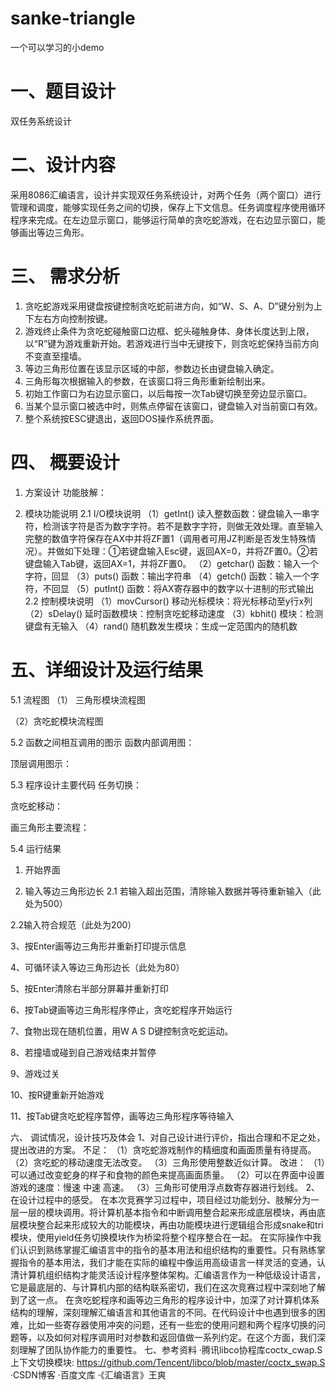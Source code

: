 # sanke-triangle
一个可以学习的小demo

# 一、题目设计
双任务系统设计

# 二、设计内容
采用8086汇编语言，设计并实现双任务系统设计，对两个任务（两个窗口）进行管理和调度，能够实现任务之间的切换，保存上下文信息。任务调度程序使用循环程序来完成。在左边显示窗口，能够运行简单的贪吃蛇游戏，在右边显示窗口，能够画出等边三角形。
# 三、 需求分析
1. 贪吃蛇游戏采用键盘按键控制贪吃蛇前进方向，如“W、S、A、D”键分别为上下左右方向控制按键。
2. 游戏终止条件为贪吃蛇碰触窗口边框、蛇头碰触身体、身体长度达到上限，以“R”键为游戏重新开始。若游戏进行当中无键按下，则贪吃蛇保持当前方向不变直至撞墙。
3. 等边三角形位置在该显示区域的中部，参数边长由键盘输入确定。
4. 三角形每次根据输入的参数，在该窗口将三角形重新绘制出来。
5. 初始工作窗口为右边显示窗口，以后每按一次Tab键切换至旁边显示窗口。
6. 当某个显示窗口被选中时，则焦点停留在该窗口，键盘输入对当前窗口有效。
7.  整个系统按ESC键退出，返回DOS操作系统界面。

# 四、 概要设计
1. 方案设计
功能肢解：
    
2. 模块功能说明
2.1 I/O模块说明
（1）getInt() 读入整数函数：键盘输入一串字符，检测该字符是否为数字字符。若不是数字字符，则做无效处理。直至输入完整的数值字符保存在AX中并将ZF置1（调用者可用JZ判断是否发生特殊情况）。并做如下处理：①若键盘输入Esc键，返回AX=0，并将ZF置0。②若键盘输入Tab键，返回AX=1，并将ZF置0。
（2）getchar() 函数：输入一个字符，回显
（3）puts() 函数：输出字符串
（4）getch() 函数：输入一个字符，不回显
（5）putInt() 函数：将AX寄存器中的数字以十进制的形式输出
2.2 控制模块说明
（1）movCursor() 移动光标模块：将光标移动至y行x列
（2）sDelay() 延时函数模块：控制贪吃蛇移动速度
（3）kbhit() 模块：检测键盘有无输入
（4）rand() 随机数发生模块：生成一定范围内的随机数


# 五、详细设计及运行结果
5.1 流程图
（1）	三角形模块流程图

 

（2）贪吃蛇模块流程图
 
 



5.2 函数之间相互调用的图示
函数内部调用图：
 
顶层调用图示：
 










5.3 程序设计主要代码
任务切换：
 












贪吃蛇移动：
 
 



画三角形主要流程：
 
5.4 运行结果
1. 开始界面
 
2. 输入等边三角形边长
2.1 若输入超出范围，清除输入数据并等待重新输入（此处为500）
 














2.2输入符合规范（此处为200）
 

3、按Enter画等边三角形并重新打印提示信息
 
















4、可循环读入等边三角形边长（此处为80）
 
5、按Enter清除右半部分屏幕并重新打印
 

















6、按Tab键画等边三角形程序停止，贪吃蛇程序开始运行
 
7、食物出现在随机位置，用W A S D键控制贪吃蛇运动。
 
8、若撞墙或碰到自己游戏结束并暂停
 
 
9、游戏过关
 
10、按R键重新开始游戏
 

11、按Tab键贪吃蛇程序暂停，画等边三角形程序等待输入
 

六、 调试情况，设计技巧及体会
1、对自己设计进行评价，指出合理和不足之处，提出改进的方案。
不足：
（1）贪吃蛇游戏制作的精细度和画面质量有待提高。
（2）贪吃蛇的移动速度无法改变。
（3）三角形使用整数近似计算。
改进：
（1）可以通过改变蛇身的样子和食物的颜色来提高画面质量。
（2）可以在界面中设置游戏的速度：慢速 中速 高速。
（3）三角形可使用浮点数寄存器进行划线。
2、在设计过程中的感受。
在本次竞赛学习过程中，项目经过功能划分、肢解分为一层一层的模块调用。将计算机基本指令和中断调用整合起来形成底层模块，再由底层模块整合起来形成较大的功能模块，再由功能模块进行逻辑组合形成snake和tri模块，使用yield任务切换模块作为桥梁将整个程序整合在一起。
在实际操作中我们认识到熟练掌握汇编语言中的指令的基本用法和组织结构的重要性。只有熟练掌握指令的基本用法，我们才能在实际的编程中像运用高级语言一样灵活的变通，认清计算机组织结构才能灵活设计程序整体架构。汇编语言作为一种低级设计语言，它是最底层的、与计算机内部的结构联系密切，我们在这次竞赛过程中深刻地了解到了这一点。
在贪吃蛇程序和画等边三角形的程序设计中，加深了对计算机体系结构的理解，深刻理解汇编语言和其他语言的不同。在代码设计中也遇到很多的困难，比如一些寄存器使用冲突的问题，还有一些宏的使用问题和两个程序切换的问题等，以及如何对程序调用时对参数和返回值做一系列约定。在这个方面，我们深刻理解了团队协作能力的重要性。
七、参考资料
·腾讯libco协程库coctx_cwap.S上下文切换模块:
https://github.com/Tencent/libco/blob/master/coctx_swap.S
·CSDN博客
·百度文库
·《汇编语言》王爽

















